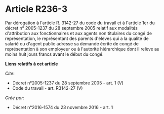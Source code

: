 # Article R236-3

Par dérogation à l'article R. 3142-27 du code du travail et à l'article 1er du décret n° 2005-1237 du 28 septembre 2005
relatif aux modalités d'attribution aux fonctionnaires et aux agents non titulaires du congé de représentation, le
représentant des parents d'élèves qui a la qualité de salarié ou d'agent public adresse sa demande écrite de congé de
représentation à son employeur ou à l'autorité hiérarchique dont il relève au moins huit jours francs avant le début du
congé.

**Liens relatifs à cet article**

_Cite_:

  - Décret n°2005-1237 du 28 septembre 2005 - art. 1 (V)
  - Code du travail - art. R3142-27 (V)

_Créé par_:

  - Décret n°2016-1574 du 23 novembre 2016 - art. 1
